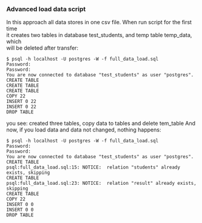 ### Advanced load data script
In this approach all data stores in one csv file. When run script for the first time  
it creates two tables in database test_students, and temp table temp_data, which  
will be deleted after transfer:  
```angular2html
$ psql -h localhost -U postgres -W -f full_data_load.sql 
Password: 
Password: 
You are now connected to database "test_students" as user "postgres".
CREATE TABLE
CREATE TABLE
CREATE TABLE
COPY 22
INSERT 0 22
INSERT 0 22
DROP TABLE
```
you see: created three tables, copy data to tables and delete tem_table
And now, if you load data and data not changed, nothing happens:
```angular2html
$ psql -h localhost -U postgres -W -f full_data_load.sql 
Password: 
Password: 
You are now connected to database "test_students" as user "postgres".
CREATE TABLE
psql:full_data_load.sql:15: NOTICE:  relation "students" already exists, skipping
CREATE TABLE
psql:full_data_load.sql:23: NOTICE:  relation "result" already exists, skipping
CREATE TABLE
COPY 22
INSERT 0 0
INSERT 0 0
DROP TABLE
```
